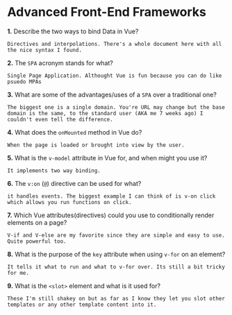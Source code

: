 # Advanced Front-End Frameworks


**1.** Describe the two ways to bind Data in Vue?
<!-- enter you answer in the space below -->
```
Directives and interpolations. There's a whole document here with all the nice syntax I found. 
```

**2.** The `SPA` acronym stands for what?
<!-- enter you answer in the space below -->
```
Single Page Application. Althought Vue is fun because you can do like psuedo MPAs
```
**3.** What are some of the advantages/uses of a `SPA` over a traditional one?
<!-- enter you answer in the space below -->
```
The biggest one is a single domain. You're URL may change but the base domain is the same, to the standard user (AKA me 7 weeks ago) I couldn't even tell the difference.

```
**4.** What does the `onMounted` method in Vue do?
<!-- enter you answer in the space below -->
```
When the page is loaded or brought into view by the user.
```
**5.** What is the `v-model` attribute in Vue for, and when might you use it?
<!-- enter you answer in the space below -->
```
It implements two way binding.
```
**6.** The `v:on` (`@`) directive can be used for what?
<!-- enter you answer in the space below -->
```
it handles events. The biggest example I can think of is v-on click which allows you run functions on click. 
```
**7.** Which Vue attributes(directives) could you use to conditionally render elements on a page?
<!-- enter you answer in the space below -->
```
V-if and V-else are my favorite since they are simple and easy to use. Quite powerful too. 
```
**8.** What is the purpose of the `key` attribute when using `v-for` on an element?
<!-- enter you answer in the space below -->
```
It tells it what to run and what to v-for over. Its still a bit tricky for me.
```
**9.** What is the `<slot>` element and what is it used for?
<!-- enter you answer in the space below -->
```
These I'm still shakey on but as far as I know they let you slot other templates or any other template content into it.
```